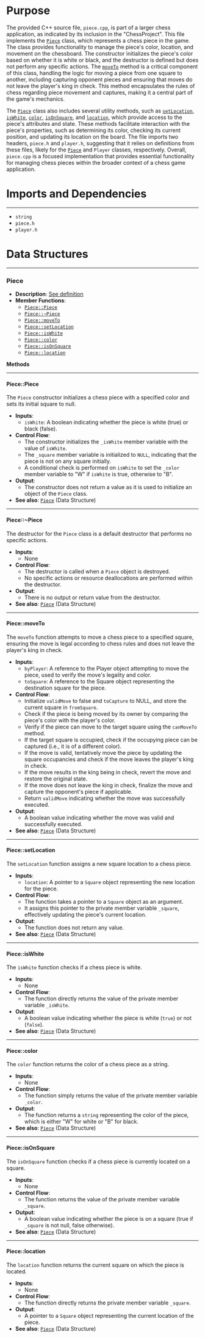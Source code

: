 # Purpose
The provided C++ source file, `piece.cpp`, is part of a larger chess application, as indicated by its inclusion in the "ChessProject". This file implements the [`Piece`](#PiecePiece) class, which represents a chess piece in the game. The class provides functionality to manage the piece's color, location, and movement on the chessboard. The constructor initializes the piece's color based on whether it is white or black, and the destructor is defined but does not perform any specific actions. The [`moveTo`](#PiecemoveTo) method is a critical component of this class, handling the logic for moving a piece from one square to another, including capturing opponent pieces and ensuring that moves do not leave the player's king in check. This method encapsulates the rules of chess regarding piece movement and captures, making it a central part of the game's mechanics.

The [`Piece`](#PiecePiece) class also includes several utility methods, such as [`setLocation`](#PiecesetLocation), [`isWhite`](#PieceisWhite), [`color`](#Piececolor), [`isOnSquare`](#PieceisOnSquare), and [`location`](#Piecelocation), which provide access to the piece's attributes and state. These methods facilitate interaction with the piece's properties, such as determining its color, checking its current position, and updating its location on the board. The file imports two headers, `piece.h` and `player.h`, suggesting that it relies on definitions from these files, likely for the [`Piece`](#PiecePiece) and `Player` classes, respectively. Overall, `piece.cpp` is a focused implementation that provides essential functionality for managing chess pieces within the broader context of a chess game application.
# Imports and Dependencies

---
- `string`
- `piece.h`
- `player.h`


# Data Structures

---
### Piece<!-- {{#data_structure:Piece}} -->
- **Description**: [See definition](piece.h.driver.md#Piece)
- **Member Functions**:
    - [`Piece::Piece`](#PiecePiece)
    - [`Piece::~Piece`](#PiecePiece)
    - [`Piece::moveTo`](#PiecemoveTo)
    - [`Piece::setLocation`](#PiecesetLocation)
    - [`Piece::isWhite`](#PieceisWhite)
    - [`Piece::color`](#Piececolor)
    - [`Piece::isOnSquare`](#PieceisOnSquare)
    - [`Piece::location`](#Piecelocation)

**Methods**

---
#### Piece::Piece<!-- {{#callable:Piece::Piece}} -->
The `Piece` constructor initializes a chess piece with a specified color and sets its initial square to null.
- **Inputs**:
    - `isWhite`: A boolean indicating whether the piece is white (true) or black (false).
- **Control Flow**:
    - The constructor initializes the `_isWhite` member variable with the value of `isWhite`.
    - The `_square` member variable is initialized to `NULL`, indicating that the piece is not on any square initially.
    - A conditional check is performed on `isWhite` to set the `_color` member variable to "W" if `isWhite` is true, otherwise to "B".
- **Output**:
    - The constructor does not return a value as it is used to initialize an object of the `Piece` class.
- **See also**: [`Piece`](piece.h.driver.md#Piece)  (Data Structure)


---
#### Piece::\~Piece<!-- {{#callable:Piece::~Piece}} -->
The destructor for the `Piece` class is a default destructor that performs no specific actions.
- **Inputs**:
    - None
- **Control Flow**:
    - The destructor is called when a `Piece` object is destroyed.
    - No specific actions or resource deallocations are performed within the destructor.
- **Output**:
    - There is no output or return value from the destructor.
- **See also**: [`Piece`](piece.h.driver.md#Piece)  (Data Structure)


---
#### Piece::moveTo<!-- {{#callable:Piece::moveTo}} -->
The `moveTo` function attempts to move a chess piece to a specified square, ensuring the move is legal according to chess rules and does not leave the player's king in check.
- **Inputs**:
    - `byPlayer`: A reference to the Player object attempting to move the piece, used to verify the move's legality and color.
    - `toSquare`: A reference to the Square object representing the destination square for the piece.
- **Control Flow**:
    - Initialize `validMove` to false and `toCapture` to NULL, and store the current square in `fromSquare`.
    - Check if the piece is being moved by its owner by comparing the piece's color with the player's color.
    - Verify if the piece can move to the target square using the `canMoveTo` method.
    - If the target square is occupied, check if the occupying piece can be captured (i.e., it is of a different color).
    - If the move is valid, tentatively move the piece by updating the square occupancies and check if the move leaves the player's king in check.
    - If the move results in the king being in check, revert the move and restore the original state.
    - If the move does not leave the king in check, finalize the move and capture the opponent's piece if applicable.
    - Return `validMove` indicating whether the move was successfully executed.
- **Output**:
    - A boolean value indicating whether the move was valid and successfully executed.
- **See also**: [`Piece`](piece.h.driver.md#Piece)  (Data Structure)


---
#### Piece::setLocation<!-- {{#callable:Piece::setLocation}} -->
The `setLocation` function assigns a new square location to a chess piece.
- **Inputs**:
    - `location`: A pointer to a `Square` object representing the new location for the piece.
- **Control Flow**:
    - The function takes a pointer to a `Square` object as an argument.
    - It assigns this pointer to the private member variable `_square`, effectively updating the piece's current location.
- **Output**:
    - The function does not return any value.
- **See also**: [`Piece`](piece.h.driver.md#Piece)  (Data Structure)


---
#### Piece::isWhite<!-- {{#callable:Piece::isWhite}} -->
The `isWhite` function checks if a chess piece is white.
- **Inputs**:
    - None
- **Control Flow**:
    - The function directly returns the value of the private member variable `_isWhite`.
- **Output**:
    - A boolean value indicating whether the piece is white (`true`) or not (`false`).
- **See also**: [`Piece`](piece.h.driver.md#Piece)  (Data Structure)


---
#### Piece::color<!-- {{#callable:Piece::color}} -->
The `color` function returns the color of a chess piece as a string.
- **Inputs**:
    - None
- **Control Flow**:
    - The function simply returns the value of the private member variable `_color`.
- **Output**:
    - The function returns a `string` representing the color of the piece, which is either "W" for white or "B" for black.
- **See also**: [`Piece`](piece.h.driver.md#Piece)  (Data Structure)


---
#### Piece::isOnSquare<!-- {{#callable:Piece::isOnSquare}} -->
The `isOnSquare` function checks if a chess piece is currently located on a square.
- **Inputs**:
    - None
- **Control Flow**:
    - The function returns the value of the private member variable `_square`.
- **Output**:
    - A boolean value indicating whether the piece is on a square (true if `_square` is not null, false otherwise).
- **See also**: [`Piece`](piece.h.driver.md#Piece)  (Data Structure)


---
#### Piece::location<!-- {{#callable:Piece::location}} -->
The `location` function returns the current square on which the piece is located.
- **Inputs**:
    - None
- **Control Flow**:
    - The function directly returns the private member variable `_square`.
- **Output**:
    - A pointer to a `Square` object representing the current location of the piece.
- **See also**: [`Piece`](piece.h.driver.md#Piece)  (Data Structure)




